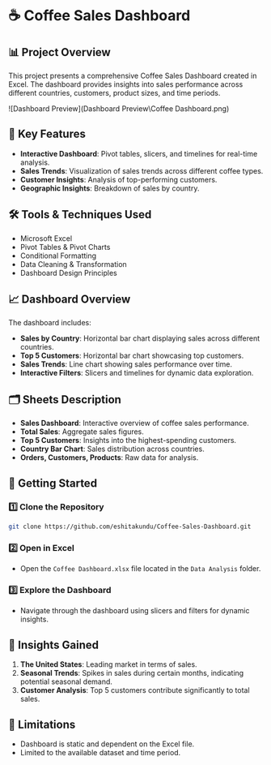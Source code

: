 # ☕ Coffee Sales Dashboard

## 📊 Project Overview
This project presents a comprehensive Coffee Sales Dashboard created in Excel. The dashboard provides insights into sales performance across different countries, customers, product sizes, and time periods.

![Dashboard Preview](Dashboard Preview\Coffee Dashboard.png)

## 🎯 Key Features
- **Interactive Dashboard**: Pivot tables, slicers, and timelines for real-time analysis.
- **Sales Trends**: Visualization of sales trends across different coffee types.
- **Customer Insights**: Analysis of top-performing customers.
- **Geographic Insights**: Breakdown of sales by country.

## 🛠️ Tools & Techniques Used
- Microsoft Excel
- Pivot Tables & Pivot Charts
- Conditional Formatting
- Data Cleaning & Transformation
- Dashboard Design Principles

## 📈 Dashboard Overview
The dashboard includes:
- **Sales by Country**: Horizontal bar chart displaying sales across different countries.
- **Top 5 Customers**: Horizontal bar chart showcasing top customers.
- **Sales Trends**: Line chart showing sales performance over time.
- **Interactive Filters**: Slicers and timelines for dynamic data exploration.

## 🗂️ Sheets Description
- **Sales Dashboard**: Interactive overview of coffee sales performance.
- **Total Sales**: Aggregate sales figures.
- **Top 5 Customers**: Insights into the highest-spending customers.
- **Country Bar Chart**: Sales distribution across countries.
- **Orders, Customers, Products**: Raw data for analysis.

## 🚀 Getting Started
### 1️⃣ Clone the Repository
```bash
git clone https://github.com/eshitakundu/Coffee-Sales-Dashboard.git
```

### 2️⃣ Open in Excel
- Open the `Coffee Dashboard.xlsx` file located in the `Data Analysis` folder.

### 3️⃣ Explore the Dashboard
- Navigate through the dashboard using slicers and filters for dynamic insights.

## 🧠 Insights Gained
1. **The United States**: Leading market in terms of sales.
2. **Seasonal Trends**: Spikes in sales during certain months, indicating potential seasonal demand.
3. **Customer Analysis**: Top 5 customers contribute significantly to total sales.

## 🛑 Limitations
- Dashboard is static and dependent on the Excel file.
- Limited to the available dataset and time period.
